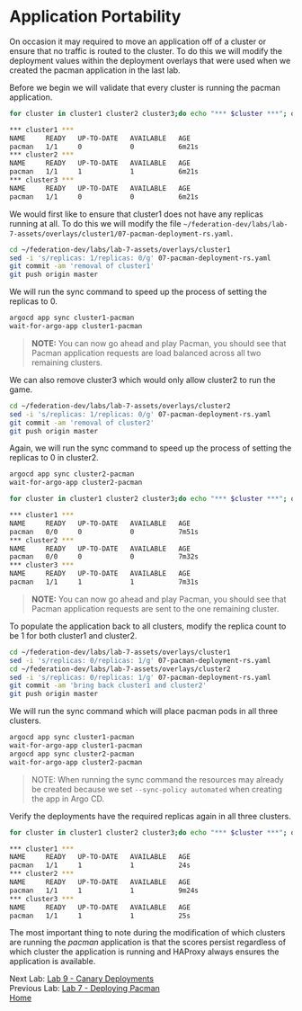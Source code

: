 # Application Portability
On occasion it may required to move an application off of a cluster or ensure that no traffic is routed to the cluster. To do this we will modify the deployment values within the deployment overlays that were used when we created the pacman application in the last lab.

Before we begin we will validate that every cluster is running the pacman application.
~~~sh
for cluster in cluster1 cluster2 cluster3;do echo "*** $cluster ***"; oc get deployment --context $cluster -n pacman;done

*** cluster1 ***
NAME     READY   UP-TO-DATE   AVAILABLE   AGE
pacman   1/1     0            0           6m21s
*** cluster2 ***
NAME     READY   UP-TO-DATE   AVAILABLE   AGE
pacman   1/1     1            1           6m21s
*** cluster3 ***
NAME     READY   UP-TO-DATE   AVAILABLE   AGE
pacman   1/1     0            0           6m21s
~~~

We would first like to ensure that cluster1 does not have any replicas running at all. To do this we will modify the file `~/federation-dev/labs/lab-7-assets/overlays/cluster1/07-pacman-deployment-rs.yaml`.

~~~sh
cd ~/federation-dev/labs/lab-7-assets/overlays/cluster1
sed -i 's/replicas: 1/replicas: 0/g' 07-pacman-deployment-rs.yaml
git commit -am 'removal of cluster1'
git push origin master
~~~

We will run the sync command to speed up the process of setting the replicas to 0.
~~~sh
argocd app sync cluster1-pacman
wait-for-argo-app cluster1-pacman
~~~


> **NOTE:** You can now go ahead and play Pacman, you should see that Pacman application requests are load balanced across all two remaining clusters.

We can also remove cluster3 which would only allow cluster2 to run the game.
~~~sh
cd ~/federation-dev/labs/lab-7-assets/overlays/cluster2
sed -i 's/replicas: 1/replicas: 0/g' 07-pacman-deployment-rs.yaml
git commit -am 'removal of cluster2'
git push origin master
~~~

Again, we will run the sync command to speed up the process of setting the replicas to 0 in cluster2.
~~~sh
argocd app sync cluster2-pacman
wait-for-argo-app cluster2-pacman
~~~

~~~sh
for cluster in cluster1 cluster2 cluster3;do echo "*** $cluster ***"; oc get deployment --context $cluster -n pacman;done

*** cluster1 ***
NAME     READY   UP-TO-DATE   AVAILABLE   AGE
pacman   0/0     0            0           7m51s
*** cluster2 ***
NAME     READY   UP-TO-DATE   AVAILABLE   AGE
pacman   0/0     0            0           7m32s
*** cluster3 ***
NAME     READY   UP-TO-DATE   AVAILABLE   AGE
pacman   1/1     1            1           7m31s
~~~

> **NOTE:** You can now go ahead and play Pacman, you should see that Pacman application requests are sent to the one remaining cluster.

To populate the application back to all clusters, modify the replica count to be 1 for both cluster1 and cluster2.
~~~sh
cd ~/federation-dev/labs/lab-7-assets/overlays/cluster1
sed -i 's/replicas: 0/replicas: 1/g' 07-pacman-deployment-rs.yaml
cd ~/federation-dev/labs/lab-7-assets/overlays/cluster2
sed -i 's/replicas: 0/replicas: 1/g' 07-pacman-deployment-rs.yaml
git commit -am 'bring back cluster1 and cluster2'
git push origin master
~~~

We will run the sync command which will place pacman pods in all three clusters.

~~~sh
argocd app sync cluster1-pacman
wait-for-argo-app cluster1-pacman
argocd app sync cluster2-pacman
wait-for-argo-app cluster2-pacman
~~~

> NOTE: When running the sync command the resources may already be created because we set `--sync-policy automated` when creating the app in Argo CD.


Verify the deployments have the required replicas again in all three clusters.

~~~sh
for cluster in cluster1 cluster2 cluster3;do echo "*** $cluster ***"; oc get deployment --context $cluster -n pacman;done

*** cluster1 ***
NAME     READY   UP-TO-DATE   AVAILABLE   AGE
pacman   1/1     1            1           24s
*** cluster2 ***
NAME     READY   UP-TO-DATE   AVAILABLE   AGE
pacman   1/1     1            1           9m24s
*** cluster3 ***
NAME     READY   UP-TO-DATE   AVAILABLE   AGE
pacman   1/1     1            1           25s
~~~

The most important thing to note during the modification of which clusters are running the
*pacman* application is that the scores persist regardless of which cluster the application is running and HAProxy always ensures the application is available.

Next Lab: [Lab 9 - Canary Deployments](./9.md)<br>
Previous Lab: [Lab 7 - Deploying Pacman](./7.md)<br>
[Home](./README.md)

